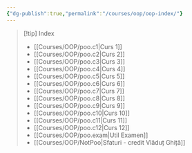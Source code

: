 ```yaml
---
{"dg-publish":true,"permalink":"/courses/oop/oop-index/"}
---
```



>[!tip] Index 
>- [[Courses/OOP/poo.c1\|Curs 1]]
>- [[Courses/OOP/poo.c2\|Curs 2]]
>- [[Courses/OOP/poo.c3\|Curs 3]]
>- [[Courses/OOP/poo.c4\|Curs 4]]
>- [[Courses/OOP/poo.c5\|Curs 5]]
>- [[Courses/OOP/poo.c6\|Curs 6]]
>- [[Courses/OOP/poo.c7\|Curs 7]]
>- [[Courses/OOP/poo.c8\|Curs 8]]
>- [[Courses/OOP/poo.c9\|Curs 9]]
>- [[Courses/OOP/poo.c10\|Curs 10]]
>- [[Courses/OOP/poo.c11\|Curs 11]]
>- [[Courses/OOP/poo.c12\|Curs 12]]
>- [[Courses/OOP/poo.exam\|Util Examen]]
>- [[Courses/OOP/NotPoo\|Sfaturi - credit Vlăduț Ghiță]]
